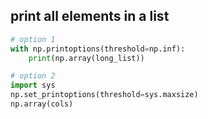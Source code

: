## print all elements in a list
```python
# option 1
with np.printoptions(threshold=np.inf):
    print(np.array(long_list))

# option 2
import sys
np.set_printoptions(threshold=sys.maxsize)
np.array(cols)

```

